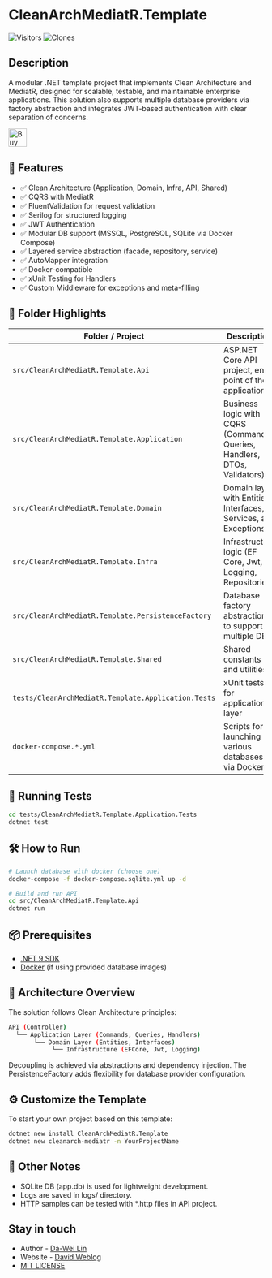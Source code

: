 # CleanArchMediatR.Template

![Visitors](https://img.shields.io/badge/visitors-313_total-brightgreen)
![Clones](https://img.shields.io/badge/clones-17_total_14_unique-blue) <!--CLONE-BADGE-->

## Description 

A modular .NET template project that implements Clean Architecture and MediatR, designed for scalable, testable, and maintainable enterprise applications. This solution also supports multiple database providers via factory abstraction and integrates JWT-based authentication with clear separation of concerns.

<a href='https://ko-fi.com/F1F82YR41' target='_blank'><img height='36' style='border:0px;height:36px;' src='https://storage.ko-fi.com/cdn/kofi6.png?v=6' border='0' alt='Buy Me a Coffee at ko-fi.com' /></a>

## 🚀 Features

- ✅ Clean Architecture (Application, Domain, Infra, API, Shared)
- ✅ CQRS with MediatR
- ✅ FluentValidation for request validation
- ✅ Serilog for structured logging
- ✅ JWT Authentication
- ✅ Modular DB support (MSSQL, PostgreSQL, SQLite via Docker Compose)
- ✅ Layered service abstraction (facade, repository, service)
- ✅ AutoMapper integration
- ✅ Docker-compatible
- ✅ xUnit Testing for Handlers
- ✅ Custom Middleware for exceptions and meta-filling

## 🧱 Folder Highlights

| Folder / Project                                    | Description                                                              |
| --------------------------------------------------- | ------------------------------------------------------------------------ |
| `src/CleanArchMediatR.Template.Api`                 | ASP.NET Core API project, entry point of the application                 |
| `src/CleanArchMediatR.Template.Application`         | Business logic with CQRS (Commands, Queries, Handlers, DTOs, Validators) |
| `src/CleanArchMediatR.Template.Domain`              | Domain layer with Entities, Interfaces, Services, and Exceptions         |
| `src/CleanArchMediatR.Template.Infra`               | Infrastructure logic (EF Core, Jwt, Logging, Repositories)               |
| `src/CleanArchMediatR.Template.PersistenceFactory`  | Database factory abstraction to support multiple DBs                     |
| `src/CleanArchMediatR.Template.Shared`              | Shared constants and utilities                                           |
| `tests/CleanArchMediatR.Template.Application.Tests` | xUnit tests for application layer                                        |
| `docker-compose.*.yml`                              | Scripts for launching various databases via Docker                       |

## 🧪 Running Tests

```bash
cd tests/CleanArchMediatR.Template.Application.Tests
dotnet test
```

## 🛠️ How to Run

```bash
# Launch database with docker (choose one)
docker-compose -f docker-compose.sqlite.yml up -d

# Build and run API
cd src/CleanArchMediatR.Template.Api
dotnet run
```

## 📦 Prerequisites

- [.NET 9 SDK](https://dotnet.microsoft.com/en-us/download/dotnet/9.0)
- [Docker](https://www.docker.com/) (if using provided database images)

## 🧠 Architecture Overview

The solution follows Clean Architecture principles:

```bash
API (Controller)
  └── Application Layer (Commands, Queries, Handlers)
       └── Domain Layer (Entities, Interfaces)
            └── Infrastructure (EFCore, Jwt, Logging)
```

Decoupling is achieved via abstractions and dependency injection. The PersistenceFactory adds flexibility for database provider configuration.

## ⚙️ Customize the Template

To start your own project based on this template:

```bash
dotnet new install CleanArchMediatR.Template
dotnet new cleanarch-mediatr -n YourProjectName
```

## 📌 Other Notes

- SQLite DB (app.db) is used for lightweight development.
- Logs are saved in logs/ directory.
- HTTP samples can be tested with *.http files in API project.

## Stay in touch

- Author - [Da-Wei Lin](https://www.linkedin.com/in/da-wei-lin-689a35107/)
- Website - [David Weblog](https://davidskyspace.com/)
- [MIT LICENSE](https://github.com/deadislove/dotnet-CleanArchMediatR-template/blob/main/LICENSE.md)
